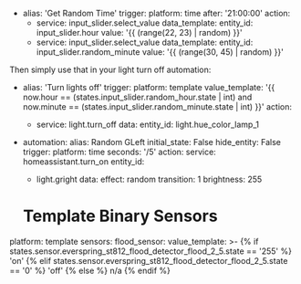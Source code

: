
- alias: 'Get Random Time'
     trigger:
     platform: time
     after: '21:00:00'
   action:
     - service: input_slider.select_value
       data_template:
         entity_id: input_slider.hour
         value: '{{ (range(22, 23) | random) }}'
     - service: input_slider.select_value
       data_template:
         entity_id: input_slider.random_minute
         value: '{{ (range(30, 45) | random) }}'

Then simply use that in your light turn off automation:

 - alias: 'Turn lights off'
   trigger:
     platform: template
     value_template: '{{ now.hour == (states.input_slider.random_hour.state | int) and now.minute == (states.input_slider.random_minute.state | int) }}'
   action:
     - service: light.turn_off
       data: 
         entity_id: light.hue_color_lamp_1
 
 
- automation:
  alias: Random GLeft
  initial_state: False
  hide_entity: False
trigger:
  platform: time
  seconds: '/5'
action:
  service: homeassistant.turn_on
  entity_id:
    - light.gright
  data:
    effect: random
    transition: 1
    brightness: 255
    
   
  
  
  # Template Binary Sensors
platform: template
sensors:
  flood_sensor:
    value_template: >-
      {% if states.sensor.everspring_st812_flood_detector_flood_2_5.state == '255' %}
        'on'
      {% elif states.sensor.everspring_st812_flood_detector_flood_2_5.state == '0' %}
        'off'
      {% else %}
        n/a
      {% endif %}
